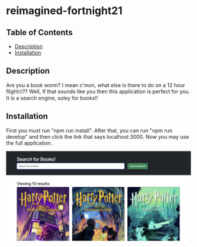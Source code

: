# reimagined-fortnight21


## Table of Contents

- [Description](#description)
- [Installation](#installation)


## Description

Are you a book worm? I mean c'mon, what else is there to do on a 12 hour flight🙄?? Well, If that sounds like you then this application is perfect for you. It is a search engine, soley for books!!


## Installation
First you must run "npm run install". After that, you can run "npm run develop" and then click the link that says localhost:3000. Now you may use the full application.

![Picture of the search engine searching for Harry Potter books](img/website-picture.png)
